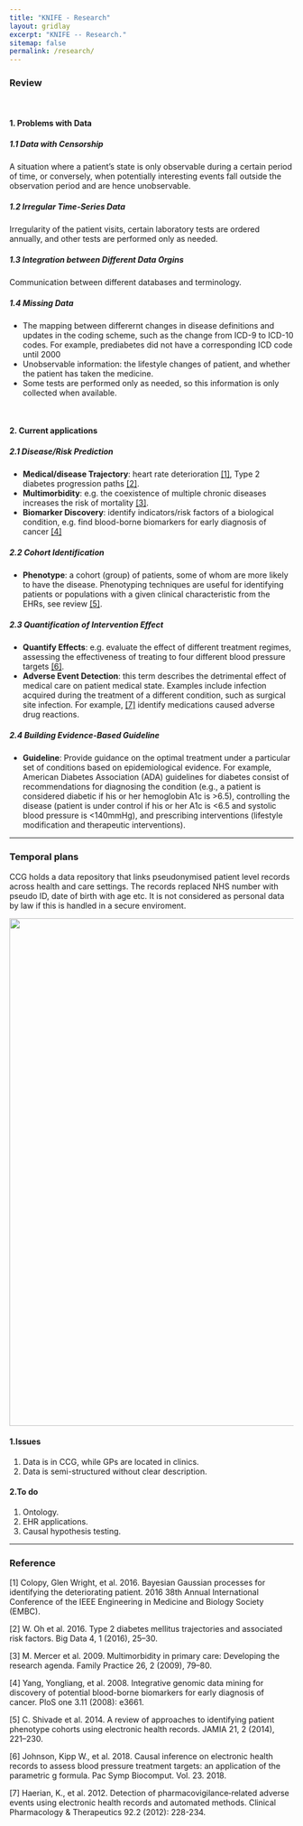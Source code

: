 ```yaml
---
title: "KNIFE - Research"
layout: gridlay
excerpt: "KNIFE -- Research."
sitemap: false
permalink: /research/
---
```


### Review
<br>

#### **1. Problems with Data**

##### 1.1 **Data with Censorship** 
A situation where a patient’s state is only observable during a certain period of time, or conversely, when potentially interesting events fall outside the observation period and are hence unobservable. 

##### 1.2 **Irregular Time-Series Data**
Irregularity of the patient visits, certain laboratory tests are ordered annually, and other tests are performed only as
needed.

##### 1.3 **Integration between Different Data Orgins**
Communication between different databases and terminology.

##### 1.4 **Missing Data**
* The mapping between differernt changes in disease definitions and updates in the coding scheme, such as the change from ICD-9 to ICD-10 codes. For example, prediabetes did not have a corresponding ICD code until 2000
* Unobservable information: the lifestyle changes of patient, and whether the patient has taken the medicine.
* Some tests are performed only as needed, so this information is only collected when available. 

<br>


#### **2. Current applications**

##### **2.1 Disease/Risk Prediction**
* **Medical/disease Trajectory**: heart rate deterioration <a href="https://ieeexplore.ieee.org/document/7591926/">[1]</a>, Type 2 diabetes progression paths <a href="https://www.ncbi.nlm.nih.gov/pmc/articles/PMC4851215/">[2]</a>.
* **Multimorbidity**: e.g. the coexistence of multiple chronic diseases increases the risk of mortality <a href="https://www.ncbi.nlm.nih.gov/pubmed/19287000">[3]</a>.
* **Biomarker Discovery**: identify indicators/risk factors of a biological condition, e.g. find blood-borne biomarkers for early diagnosis of cancer <a href="https://journals.plos.org/plosone/article?id=10.1371/journal.pone.0003661">[4]</a>
  
##### **2.2 Cohort Identification**
  * **Phenotype**:  a cohort (group) of patients, some of whom are more likely to have the disease. Phenotyping techniques are useful for identifying patients or populations with a given clinical characteristic from the EHRs, see review <a href="https://www.ncbi.nlm.nih.gov/pmc/articles/PMC3932460/">[5]</a>. 

##### **2.3 Quantification of Intervention Effect**
  * **Quantify Effects**: e.g. evaluate the effect of different treatment regimes, assessing the effectiveness of treating to four different blood pressure targets <a href="https://www.ncbi.nlm.nih.gov/pubmed/29218880">[6]</a>. 
  * **Adverse Event Detection**: this term describes the detrimental effect of medical care on patient medical state. Examples include infection acquired during the treatment of a different condition, such as surgical site infection. For example, <a href="https://www.ncbi.nlm.nih.gov/pubmed/22713699">[7]</a> identify medications caused adverse drug reactions.
  
##### **2.4 Building Evidence-Based Guideline**
  * **Guideline**: Provide guidance on the optimal treatment under a particular set of conditions based on epidemiological evidence. For example, American Diabetes Association (ADA) guidelines for diabetes consist of recommendations for diagnosing the condition (e.g., a patient is considered diabetic if his or her hemoglobin A1c is >6.5), controlling the disease (patient is under control if his or her A1c is <6.5 and systolic blood pressure is <140mmHg), and prescribing interventions (lifestyle modification and therapeutic interventions).
  

---

### Temporal plans

CCG holds a data repository that links pseudonymised patient level records across health and care settings. The records replaced NHS number with pseudo ID, date of birth with age etc. It is not considered as personal data by law if this is handled in a secure enviroment. 

<img src="{{ site.url }}{{ site.baseurl }}/images/background/todo.png" style="width: 900px">



#### 1.Issues
1. Data is in CCG, while GPs are located in clinics.
2. Data is semi-structured without clear description.



#### 2.To do
1. Ontology.
2. EHR applications.
3. Causal hypothesis testing.




---
### Reference
[1] Colopy, Glen Wright, et al. 2016. Bayesian Gaussian processes for identifying the deteriorating patient. 2016 38th Annual International Conference of the IEEE Engineering in Medicine and Biology Society (EMBC).

[2] W. Oh et al. 2016. Type 2 diabetes mellitus trajectories and associated risk factors. Big Data 4, 1 (2016), 25–30.

[3] M. Mercer et al. 2009. Multimorbidity in primary care: Developing the research agenda. Family Practice 26, 2 (2009), 79–80.

[4] Yang, Yongliang, et al. 2008. Integrative genomic data mining for discovery of potential blood-borne biomarkers for early diagnosis of cancer. PloS one 3.11 (2008): e3661.

[5] C. Shivade et al. 2014. A review of approaches to identifying patient phenotype cohorts using electronic health records.
    JAMIA 21, 2 (2014), 221–230.

[6] Johnson, Kipp W., et al. 2018. Causal inference on electronic health records to assess blood pressure treatment targets: an application of the parametric g formula. Pac Symp Biocomput. Vol. 23. 2018.

[7] Haerian, K., et al. 2012. Detection of pharmacovigilance‐related adverse events using electronic health records and automated methods. Clinical Pharmacology & Therapeutics 92.2 (2012): 228-234.
